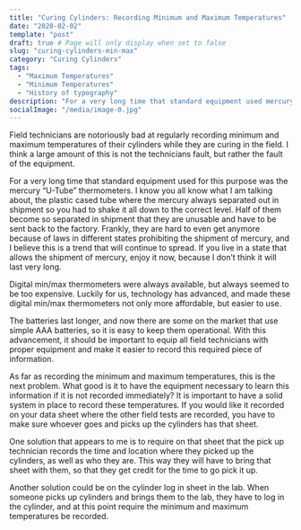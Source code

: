 ```yaml
---
title: "Curing Cylinders: Recording Minimum and Maximum Temperatures"
date: "2020-02-02"
template: "post"
draft: true # Page will only display when set to false
slug: "curing-cylinders-min-max"
category: "Curing Cylinders"
tags:
  - "Maximum Temperatures"
  - "Minimum Temperatures"
  - "History of typography"
description: "For a very long time that standard equipment used mercury “U-Tube” thermometers. I know you all know what I am talking about, the plastic cased tube where the mercury always separated out in shipment so you had to shake it all down to the correct level..."
socialImage: "/media/image-0.jpg"
---
```


Field technicians are notoriously bad at regularly recording minimum and maximum temperatures of their cylinders while they are curing in the field. I think a large amount of this is not the technicians fault, but rather the fault of the equipment.

For a very long time that standard equipment used for this purpose was the mercury “U-Tube” thermometers. I know you all know what I am talking about, the plastic cased tube where the mercury always separated out in shipment so you had to shake it all down to the correct level.  Half of them become so separated in shipment that they are unusable and have to be sent back to the factory. Frankly, they are hard to even get anymore because of laws in different states prohibiting the shipment of mercury, and I believe this is a trend that will continue to spread. If you live in a state that allows the shipment of mercury, enjoy it now, because I don’t think it will last very long. 

Digital min/max thermometers were always available, but always seemed to be too expensive. Luckily for us, technology has advanced, and made these digital min/max thermometers not only more affordable, but easier to use. 

The batteries last longer, and now there are some on the market that use simple AAA batteries, so it is easy to keep them operational. With this advancement, it should be important to equip all field technicians with proper equipment and make it easier to record this required piece of information.

As far as recording the minimum and maximum temperatures, this is the next problem. What good is it to have the equipment necessary to learn this information if it is not recorded immediately? It is important to have a solid system in place to record these temperatures. If you would like it recorded on your data sheet where the other field tests are recorded, you have to make sure whoever goes and picks up the cylinders has that sheet.

One solution that appears to me is to require on that sheet that the pick up technician records the time and location where they picked up the cylinders, as well as who they are. This way they will have to bring that sheet with them, so that they get credit for the time to go pick it up.

Another solution could be on the cylinder log in sheet in the lab. When someone picks up cylinders and brings them to the lab, they have to log in the cylinder, and at this point require the minimum and maximum temperatures be recorded.